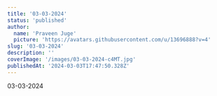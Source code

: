 ```yaml
---
title: '03-03-2024'
status: 'published'
author:
  name: 'Praveen Juge'
  picture: 'https://avatars.githubusercontent.com/u/13696888?v=4'
slug: '03-03-2024'
description: ''
coverImage: '/images/03-03-2024-c4MT.jpg'
publishedAt: '2024-03-03T17:47:50.328Z'
---
```


03-03-2024